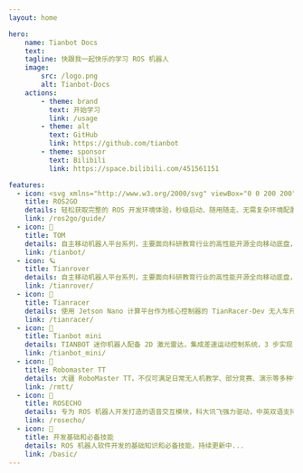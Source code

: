 ```yaml
--- 
layout: home

hero:
    name: Tianbot Docs
    text: 
    tagline: 快跟我一起快乐的学习 ROS 机器人
    image: 
        src: /logo.png
        alt: Tianbot-Docs
    actions:
        - theme: brand
          text: 开始学习
          link: /usage
        - theme: alt
          text: GitHub
          link: https://github.com/tianbot
        - theme: sponsor
          text: Bilibili
          link: https://space.bilibili.com/451561151

features:
  - icon: <svg xmlns="http://www.w3.org/2000/svg" viewBox="0 0 200 200"><rect x="40" y="40" width="120" height="120" rx="8" fill="#435B66"/><rect x="50" y="140" width="15" height="10" fill="#FFD700"/><rect x="70" y="140" width="15" height="10" fill="#FFD700"/><rect x="90" y="140" width="15" height="10" fill="#FFD700"/><rect x="110" y="140" width="15" height="10" fill="#FFD700"/><circle cx="140" cy="60" r="5" fill="#4CAF50"/><rect x="40" y="40" width="120" height="40" fill="#ffffff" opacity="0.05"/><text x="100" y="115" font-family="Arial" font-size="48" font-weight="bold" fill="#ffffee" text-anchor="middle">GO!</text></svg>
    title: ROS2GO
    details: 轻松获取完整的 ROS 开发环境体验，秒级启动、随用随走、无需复杂环境配置、不伤宿主 Windows 系统、多维度恢复能力让小白也可无惧折腾...
    link: /ros2go/guide/
  - icon: 🚚
    title: TOM
    details: 自主移动机器人平台系列，主要面向科研教育行业的高性能开源全向移动底盘，提供开源控制程序、开发文档，支持使用 USB、CAN、UART 等作为外部通信接口，可灵活使用打造自己独特的机器人方案...
    link: /tianbot/
  - icon: 🪐
    title: Tianrover
    details: 自主移动机器人平台系列，主要面向科研教育行业的高性能开源全向移动底盘，提供开源控制程序、开发文档，支持使用 USB、CAN、UART 等作为外部通信接口，可灵活使用打造自己独特的机器人方案...
    link: /tianrover/
  - icon: 🏁
    title: Tianracer
    details: 使用 Jetson Nano 计算平台作为核心控制器的 TianRacer-Dev 无人车开发平台的使用说明，涉及基本功能、硬件、软件的相关信息...
    link: /tianracer/
  - icon: 🚗
    title: Tianbot mini
    details: TIANBOT 迷你机器人配备 2D 激光雷达，集成差速运动控制系统，3 步实现 SLAM 建图导航，从开机到建图导航仅需数秒钟，快速帮您学习和使用 ROS 机器人操作系统控制与构建智能机器人...
    link: /tianbot_mini/
  - icon: 🚁
    title: Robomaster TT
    details: 大疆 RoboMaster TT，不仅可满足日常无人机教学、部分竞赛、演示等多种需求，也可搭配 Tianbot mini 机器人即可构成空地协同套装，让学生和老师更专注在空地协同和编队控制的学习上...
    link: /rmtt/
  - icon: 📢
    title: ROSECHO
    details: 专为 ROS 机器人开发打造的语音交互模块，科大讯飞强力驱动，中英双语支持，来为你的移动机器人加上耳朵吧...
    link: /rosecho/
  - icon: 📖
    title: 开发基础和必备技能
    details: ROS 机器人软件开发的基础知识和必备技能，持续更新中...
    link: /basic/
---
```


<style>
  :root {
  --vp-home-hero-name-color: transparent;
  --vp-home-hero-name-background: -webkit-linear-gradient(120deg, #bd34fe, #41d1ff);

  --vp-home-hero-image-background-image: linear-gradient(-45deg, #bd34fe 50%, #47caff 50%);
  --vp-home-hero-image-filter: blur(40px);
}

</style>
